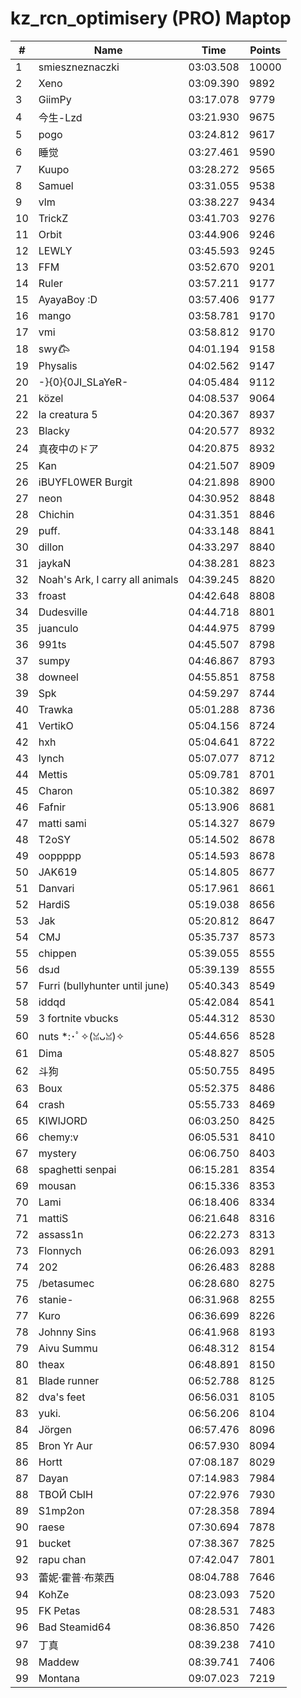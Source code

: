 # kz_rcn_optimisery (PRO) Maptop

|  # | Name | Time | Points |
|-------------- | -------------- | -------------- | -------------- | 
| 1 | smieszneznaczki | 03:03.508 | 10000 | 
| 2 | Xeno | 03:09.390 | 9892 | 
| 3 | GiimPy | 03:17.078 | 9779 | 
| 4 | 今生-Lzd | 03:21.930 | 9675 | 
| 5 | pogo | 03:24.812 | 9617 | 
| 6 | 睡觉 | 03:27.461 | 9590 | 
| 7 | Kuupo | 03:28.272 | 9565 | 
| 8 | Samuel | 03:31.055 | 9538 | 
| 9 | vlm | 03:38.227 | 9434 | 
| 10 | TrickZ | 03:41.703 | 9276 | 
| 11 | Orbit | 03:44.906 | 9246 | 
| 12 | LEWLY | 03:45.593 | 9245 | 
| 13 | FFM | 03:52.670 | 9201 | 
| 14 | Ruler | 03:57.211 | 9177 | 
| 15 | AyayaBoy :D | 03:57.406 | 9177 | 
| 16 | mango | 03:58.781 | 9170 | 
| 17 | vmi | 03:58.812 | 9170 | 
| 18 | swy𐂃 | 04:01.194 | 9158 | 
| 19 | Physalis | 04:02.562 | 9147 | 
| 20 | -}{0}{0JI_SLaYeR- | 04:05.484 | 9112 | 
| 21 | közel | 04:08.537 | 9064 | 
| 22 | la creatura 5 | 04:20.367 | 8937 | 
| 23 | Blacky | 04:20.577 | 8932 | 
| 24 | 真夜中のドア | 04:20.875 | 8932 | 
| 25 | Kan | 04:21.507 | 8909 | 
| 26 | iBUYFL0WER Burgit | 04:21.898 | 8900 | 
| 27 | neon | 04:30.952 | 8848 | 
| 28 | Chichin | 04:31.351 | 8846 | 
| 29 | puff. | 04:33.148 | 8841 | 
| 30 | dillon | 04:33.297 | 8840 | 
| 31 | jaykaN | 04:38.281 | 8823 | 
| 32 | Noah's Ark, I carry all animals | 04:39.245 | 8820 | 
| 33 | froast | 04:42.648 | 8808 | 
| 34 | Dudesville | 04:44.718 | 8801 | 
| 35 | juanculo | 04:44.975 | 8799 | 
| 36 | 991ts | 04:45.507 | 8798 | 
| 37 | sumpy | 04:46.867 | 8793 | 
| 38 | downeel | 04:55.851 | 8758 | 
| 39 | Spk | 04:59.297 | 8744 | 
| 40 | Trawka | 05:01.288 | 8736 | 
| 41 | VertikO | 05:04.156 | 8724 | 
| 42 | hxh | 05:04.641 | 8722 | 
| 43 | lynch | 05:07.077 | 8712 | 
| 44 | Mettis | 05:09.781 | 8701 | 
| 45 | Charon | 05:10.382 | 8697 | 
| 46 | Fafnir | 05:13.906 | 8681 | 
| 47 | matti sami | 05:14.327 | 8679 | 
| 48 | T2oSY | 05:14.502 | 8678 | 
| 49 | ooppppp | 05:14.593 | 8678 | 
| 50 | JAK619 | 05:14.805 | 8677 | 
| 51 | Danvari | 05:17.961 | 8661 | 
| 52 | HardiS | 05:19.038 | 8656 | 
| 53 | Jak | 05:20.812 | 8647 | 
| 54 | CMJ | 05:35.737 | 8573 | 
| 55 | chippen | 05:39.055 | 8555 | 
| 56 | dsɹd | 05:39.139 | 8555 | 
| 57 | Furri (bullyhunter until june) | 05:40.343 | 8549 | 
| 58 | iddqd | 05:42.084 | 8541 | 
| 59 | 3 fortnite vbucks | 05:44.312 | 8530 | 
| 60 | nuts *:･ﾟ✧(ꈍᴗꈍ)✧ | 05:44.656 | 8528 | 
| 61 | Dima | 05:48.827 | 8505 | 
| 62 | 斗狗 | 05:50.755 | 8495 | 
| 63 | Boux | 05:52.375 | 8486 | 
| 64 | crash | 05:55.733 | 8469 | 
| 65 | KIWIJORD | 06:03.250 | 8425 | 
| 66 | chemy:v | 06:05.531 | 8410 | 
| 67 | mystery | 06:06.750 | 8403 | 
| 68 | spaghetti senpai | 06:15.281 | 8354 | 
| 69 | mousan | 06:15.336 | 8353 | 
| 70 | Lami | 06:18.406 | 8334 | 
| 71 | mattiS | 06:21.648 | 8316 | 
| 72 | assass1n | 06:22.273 | 8313 | 
| 73 | Flonnych | 06:26.093 | 8291 | 
| 74 | 202 | 06:26.483 | 8288 | 
| 75 | /betasumec | 06:28.680 | 8275 | 
| 76 | stanie- | 06:31.968 | 8255 | 
| 77 | Kuro | 06:36.699 | 8226 | 
| 78 | Johnny Sins | 06:41.968 | 8193 | 
| 79 | Aivu Summu | 06:48.312 | 8154 | 
| 80 | theax | 06:48.891 | 8150 | 
| 81 | Blade runner | 06:52.788 | 8125 | 
| 82 | dva's feet | 06:56.031 | 8105 | 
| 83 | yuki. | 06:56.206 | 8104 | 
| 84 | Jörgen | 06:57.476 | 8096 | 
| 85 | Bron Yr Aur | 06:57.930 | 8094 | 
| 86 | Hortt | 07:08.187 | 8029 | 
| 87 | Dayan | 07:14.983 | 7984 | 
| 88 | ТВОЙ СЫН | 07:22.976 | 7930 | 
| 89 | S1mp2on | 07:28.358 | 7894 | 
| 90 | raese | 07:30.694 | 7878 | 
| 91 | bucket | 07:38.367 | 7825 | 
| 92 | rapu chan | 07:42.047 | 7801 | 
| 93 | 蕾妮·霍普·布萊西 | 08:04.788 | 7646 | 
| 94 | KohZe | 08:23.093 | 7520 | 
| 95 | FK Petas | 08:28.531 | 7483 | 
| 96 | Bad Steamid64 | 08:36.850 | 7426 | 
| 97 | 丁真 | 08:39.238 | 7410 | 
| 98 | Maddew | 08:39.741 | 7406 | 
| 99 | Montana | 09:07.023 | 7219 | 

